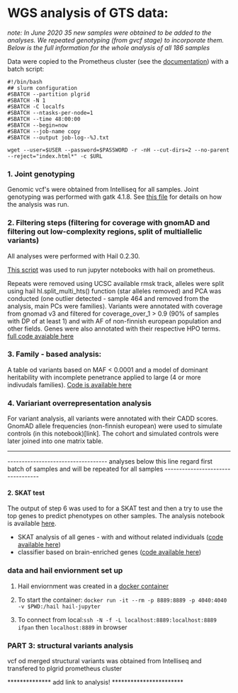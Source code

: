 # WGS analysis of GTS data:

*note: In June 2020 35 new samples were obtained to be added to the analyses. We repeated genotyping (from gvcf stage) to incorporate them. Below is the full information for the whole analysis of all 186 samples*

Data were copied to the Prometheus cluster (see the [documentation](https://kdm.cyfronet.pl/portal/Prometheus:Podstawy)) with a batch script:

```
#!/bin/bash
## slurm configuration
#SBATCH --partition plgrid
#SBATCH -N 1
#SBATCH -C localfs
#SBATCH --ntasks-per-node=1
#SBATCH --time 48:00:00
#SBATCH --begin=now
#SBATCH --job-name copy
#SBATCH --output job-log--%J.txt

wget --user=$USER --password=$PASSWORD -r -nH --cut-dirs=2 --no-parent --reject="index.html*" -c $URL
```

### 1. Joint genotyping

Genomic vcf's were obtained from Intelliseq for all samples. Joint genotyping was performed with gatk 4.1.8. See [this file](joint_genotyping.md) for details on how the analysis was run.

### 2. Filtering steps (filtering for coverage with gnomAD and filtering out low-complexity regions, split of multiallelic variants)

All analyses were performed with Hail 0.2.30.

[This script](jupyter-hail.slurm) was used to run jupyter notebooks with hail on prometheus.

Repeats were removed using UCSC available rmsk track, alleles were split using hail hl.split_multi_hts() function (star alleles removed) and PCA was conducted (one outlier detected - sample 464 and removed from the analysis, main PCs were families). Variants were annotated with coverage from gnomad v3 and filtered for coverage_over_1 > 0.9 (90% of samples with DP of at least 1) and with AF of non-finnish european population and other fields. Genes were also annotated with their respective HPO terms. [full code avaiable here](vcf_filter_anno.ipynb)

### 3. Family - based analysis:

A table od variants based on MAF < 0.0001 and a model of dominant heritability with incomplete penetrance applied to large (4 or more indivudals families). [Code is available here](family_table_export.ipynb)

### 4. Variariant overrepresentation analysis

For variant analysis, all variants were annotated with their CADD scores. GnomAD allele frequencies (non-finnish european) were used to simulate controls (in this notebook)[link]. The cohort and simulated controls were later joined into one matrix table. 







------------------------------------------------------------------------------------------------------------------------------------------------------------------
----------------------------------- analyses below this line regard first batch of samples and will be repeated for all samples ----------------------------------




#### 2. SKAT test
The output of step 6 was used to for a SKAT test and then a try to use the top genes to predict phenotypes on other samples. The analysis notebook is available [here](http://149.156.177.112/projects/imdik-zekanowski-gts/large_vcf_analysis/data_from_prometheus/SKAT_heavy_vs_gnomad_test_on_families.html).


* SKAT analysis of all genes - with and without related individuals ([code available here](SKAT_all_genes_classifier_based_on_brain_enriched(1).ipynb))
* classifier based on brain-enriched genes ([code available here](SKAT_all_genes_classifier_based_on_brain_enriched(1).ipynb))


### data and hail enviornment set up

1. Hail enviornment was created in a [docker container](Dockerfile)

2. To start the container: `docker run -it --rm -p 8889:8889 -p 4040:4040 -v $PWD:/hail hail-jupyter`

3. To connect from local:`ssh -N -f -L localhost:8889:localhost:8889 ifpan` then `localhost:8889` in browser



### PART 3: structural variants analysis
vcf od merged structural variants was obtained from Intelliseq and transfered to plgrid prometheus cluster

************** add link to analysis! ***********************



